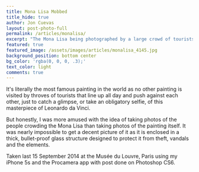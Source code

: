 ```yaml
---
title: Mona Lisa Mobbed
title_hide: true
author: Jon Cuevas
layout: post-photo-full
permalink: /articles/monalisa/
excerpt: "The Mona Lisa being photographed by a large crowd of tourists in the Musée du Louvre, Paris"
featured: true
featured_image: /assets/images/articles/monalisa_4145.jpg
background_position: bottom center
bg_color: 'rgba(0, 0, 0, .3);'
text_color: light
comments: true
---
```

<p class="lead">It's literally the most famous painting in the world as no other painting is visited by throves of tourists that line up all day and push against each other, just to catch a glimpse, or take an obligatory selfie, of this masterpiece of Leonardo da Vinci.</p>

But honestly, I was more amused with the idea of taking photos of the people crowding the Mona Lisa than taking photos of the painting itself. It was nearly impossible to get a decent picture of it as it is enclosed in a thick, bullet-proof glass structure designed to protect it from theft, vandals and the elements.

Taken last 15 September 2014 at the Musée du Louvre, Paris using my iPhone 5s and the Procamera app with post done on Photoshop CS6.